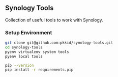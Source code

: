 ## Synology Tools
Collection of useful tools to work with Synology.

### Setup Environment
```bash
git clone git@github.com:pkkid/synology-tools.git
cd synology-tools
pyenv virtualenv system tools
pyenv local tools

pip --version
pip install -r requirements.pip
```
